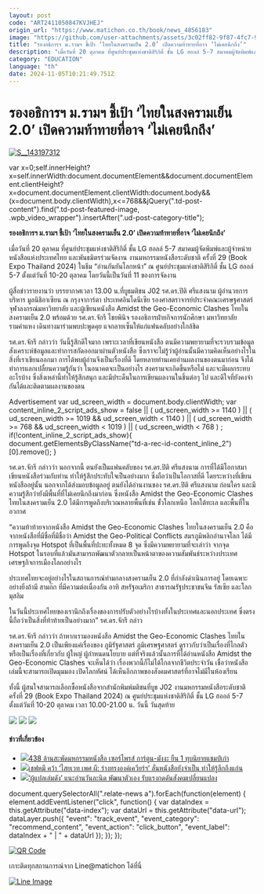```yaml
---
layout: post
code: "ART2411050847KVJHEJ"
origin_url: "https://www.matichon.co.th/book/news_4856183"
image: "https://github.com/user-attachments/assets/3c02ff82-9f87-4fc7-9ba6-2548e465c07f"
title: "รองอธิการฯ ม.รามฯ ชี้เป้า ‘ไทยในสงครามเย็น 2.0’ เปิดความท้าทายที่อาจ ‘ไม่เคยนึกถึง’"
description: "เมื่อวันที่ 20 ตุลาคม ที่ศูนย์ประชุมแห่งชาติสิริกิติ์ ชั้น LG ฮอลล์ 5-7 สมาคมผู้จัดพิมพ์และผู้จำหน่ายหนังสือแห่งประเทศไทย และพันธมิตรร่วมจัดงาน"
category: "EDUCATION"
language: "th"
date: 2024-11-05T10:21:49.751Z
---
```


# รองอธิการฯ ม.รามฯ ชี้เป้า ‘ไทยในสงครามเย็น 2.0’ เปิดความท้าทายที่อาจ ‘ไม่เคยนึกถึง’

[![](https://www.matichon.co.th/wp-content/uploads/2024/10/S__143197312.jpg "S__143197312")](https://www.matichon.co.th/wp-content/uploads/2024/10/S__143197312.jpg)

var x=0;self.innerHeight?x=self.innerWidth:document.documentElement&&document.documentElement.clientHeight?x=document.documentElement.clientWidth:document.body&&(x=document.body.clientWidth),x<=768&&jQuery(".td-post-content").find(".td-post-featured-image, .wpb\_video\_wrapper").insertAfter(".ud-post-category-title");

**รองอธิการฯ ม.รามฯ ชี้เป้า ‘ไทยในสงครามเย็น 2.0’ เปิดความท้าทายที่อาจ ‘ไม่เคยนึกถึง’**

เมื่อวันที่ 20 ตุลาคม ที่ศูนย์ประชุมแห่งชาติสิริกิติ์ ชั้น LG ฮอลล์ 5-7 สมาคมผู้จัดพิมพ์และผู้จำหน่ายหนังสือแห่งประเทศไทย และพันธมิตรร่วมจัดงาน งานมหกรรมหนังสือระดับชาติ ครั้งที่ 29 (Book Expo Thailand 2024) ในธีม “อ่านกันยันโลกหน้า” ณ ศูนย์ประชุมแห่งชาติสิริกิติ์ ชั้น LG ฮออล์ 5-7 ตั้งแต่วันที่ 10-20 ตุลาคม โดยวันนี้เป็นวันที่ 11 ของการจัดงาน

ผู้สื่อข่าวรายงานว่า บรรยากาศเวลา 13.00 น.ที่บูธมติชน J02 รศ.ดร.ปิติ ศรีแสงนาม ผู้อำนวยการบริหาร มูลนิธิอาเซียน ณ กรุงจาการ์ตา ประเทศอินโดนีเซีย รองศาสตราจารย์ประจำคณะเศรษฐศาสตร์ จุฬาลงกรณ์มหาวิทยาลัย และผู้เขียนหนังสือ Amidst the Geo-Economic Clashes ไทยในสงครามเย็น 2.0 พร้อมด้วย รศ.ดร.จักรี ไชยพินิจ รองอธิการฝ่ายกิจการนักศึกษา มหาวิทยาลัยรามคำแหง เดินทางมาร่วมพบปะพูดคุย แจกลายเซ็นให้แก่แฟนคลับอย่างใกล้ชิด

รศ.ดร.จักรี กล่าวว่า วันนี้รู้สึกดีใจมาก เพราะเวลาที่เขียนหนังสือ ตนมีความพยายามที่จะรวบรวมข้อมูล สังเคราะห์ข้อมูลและทำการสกัดออกมาผ่านตัวหนังสือ ซึ่งเราจะไม่รู้ว่าผู้อ่านนั้นมีความคิดเห็นอย่างไรในสิ่งที่เราเขียนออกมา การได้พบผู้อ่านจึงเป็นเรื่องที่ดี โดยหลายท่านเคยอ่านผลงานของตนมาก่อน จึงได้ทำการแลกเปลื่ยนความรู้กันว่า ในอนาคตจะเป็นอย่างไร สงครามจะเกิดขึ้นหรือไม่ และจะมีผลกระทบอะไรบ้าง ซึ่งสิ่งเหล่านี้ทำให้รู้สึกสนุก และมีประด็นในการเขียนผลงานในชิ้นต่อๆ ไป และดีใจที่ยังคงจำกันได้และติดตามผลงานของตน

Advertisement var ud\_screen\_width = document.body.clientWidth; var content\_inline\_2\_script\_ads\_show = false || ( ud\_screen\_width >= 1140 ) || ( ud\_screen\_width >= 1019 && ud\_screen\_width < 1140 ) || ( ud\_screen\_width >= 768 && ud\_screen\_width < 1019 ) || ( ud\_screen\_width < 768 ) ; if(!content\_inline\_2\_script\_ads\_show){ document.getElementsByClassName("td-a-rec-id-content\_inline\_2")\[0\].remove(); }

รศ.ดร.จักรี กล่าวว่า นอกจากนี้ ตนยังเป็นแฟนคลับของ รศ.ดร.ปิติ ศรีแสงนาม การที่ได้มีโอกาสมาเขียนหนังสือร่วมกับท่าน ทำให้รู้สึกประทับใจเป็นอย่างมาก ซึ่งถือว่าเป็นโอกาสที่ดี โดยระหว่างที่เขียนหนังสืออยู่นั้น นอกจากได้ส่งมอบข้อมูลอยู่ ตนยังได้อ่านงานของ รศ.ดร.ปิติ ศรีแสงนาม ก่อนใคร และมีความรู้สึกว่ายังมีพื้นที่ที่ไม่เคยนึกถึงมาก่อน ซึ่งหนังสือ Amidst the Geo-Economic Clashes ไทยในสงครามเย็น 2.0 ได้มีการพูดถึงบริเวณหลายพื้นที่เช่น ขั้วโลกเหนือ โลกใต้ทะเล และพื้นที่ในอวกาศ

“ความท้าท้ายจากหนังสือ Amidst the Geo-Economic Clashes ไทยในสงครามเย็น 2.0 คือ จากหนังสือที่มีชื่อที่มีชื่อว่า Amidst the Geo-Political Conflicts สมรภูมิพลิกอำนาจโลก ได้มีการพูดถึงจุด Hotspot ที่เป็นพื้นที่ปะทะทั้งหมด 8 จุด ซึ่งมีความพยายามที่จะเล่าว่า จากจุด Hotspot ในรอบที่แล้วมันสามารถพัฒนาตัวกลายเป็นหน้าตาของความสัมพันธ์ระหว่างประเทศ เศรษฐกิจการเมืองโลกอย่างไร

ประเทศไทยจะอยู่อย่างไรในสถานการณ์ท่ามกลางสงครามเย็น 2.0 ที่กำลังดำเนินการอยู่ โดยเฉพาะอย่างยิ่งถ้ามี สามก๊ก ที่มีความต่อเนื่องกัน อาทิ สหรัฐอเมริกา สาธารณรัฐประชาชนจีน รัสเซีย และโลกมุสลิม

ในวันนี้ประเทศไทยของเรานึกถึงเรื่องของการปรับตัวอย่างไรบ้างทั้งในประเทศและนอกประเทศ ซึ่งตรงนี้ถือว่าเป็นสิ่งที่ท้าท้ายเป็นอย่างมาก” รศ.ดร.จักรี กล่าว

รศ.ดร.จักรี กล่าวว่า ถ้าหากเรามองหนังสือ Amidst the Geo-Economic Clashes ไทยในสงครามเย็น 2.0 เป็นเพียงแค่เรื่องของ ภูมิรัฐศาสตร์ ภูมิเศรษฐศาสตร์ ดูราวกับว่าเป็นเรื่องที่ไกลตัว หรือเป็นเรื่องที่เกี่ยวกับ ผู้ใหญ่ ผู้กำหนดนโยบาย แต่ที่จริงแล้วนั้นการที่ได้อ่านหนังสือ Amidst the Geo-Economic Clashes จะเห็นได้ว่า เรื่องพวกนี้ก็ไม่ได้ไกลจากชีวิตประจำวัน เชื่อว่าหนังสือเล่มนี้จะสามารถเปิดมุมมอง เปิดโลกทัศน์ ได้เห็นอีกภาพของสังคมศาสตร์ที่อาจไม่มีในห้องเรียน

ทั้งนี้ ผู้สนใจสามารถเลือกซื้อหนังสือจากสำนักพิมพ์มติชนที่บูธ J02 งานมหกรรมหนังสือระดับชาติ ครั้งที่ 29 (Book Expo Thailand 2024) ณ ศูนย์ประชุมแห่งชาติสิริกิติ์ ชั้น LG ฮออล์ 5-7 ตั้งแต่วันที่ 10-20 ตุลาคม เวลา 10.00-21.00 น. วันนี้ วันสุดท้าย

![](https://www.matichon.co.th/wp-content/uploads/2024/10/S__3784742_0-scaled.jpg) ![](https://www.matichon.co.th/wp-content/uploads/2024/10/S__3784747_0-scaled.jpg) ![](https://www.matichon.co.th/wp-content/uploads/2024/10/S__3784751_0-scaled.jpg)

#### ข่าวที่เกี่ยวข้อง

*   [![](https://www.matichon.co.th/wp-content/uploads/2024/10/S__3776527_02.jpg)438 ล้านสะพัดมหกรรมหนังสือ เซอร์ไพรส์ การ์ตูน-มังงะ ยืน 1 ทุบนิยายแชมป์เก่า](https://www.matichon.co.th/book/book-news/news_4855951)
*   [![](https://www.matichon.co.th/wp-content/uploads/2024/10/45465.jpg)เชฟหมี คว้า ‘ไสยเวท เพศ ผี: ร่างทรงองค์เควียร์ฯ’ ลั่นหนังสือยังจำเป็น ทำให้รู้ลึกถึงแก่น](https://www.matichon.co.th/book-slide/news_4855094)
*   [![](https://www.matichon.co.th/wp-content/uploads/2024/10/525.jpg)‘ผู้แปลเล่มดัง’ แนะอ่านวันละนิด พัฒนาตัวเอง รับแรงกดดันสังคมเปลี่ยนแปลง](https://www.matichon.co.th/book-slide/news_4854973)

document.querySelectorAll(".relate-news a").forEach(function(element) { element.addEventListener("click", function() { var dataIndex = this.getAttribute("data-index"); var dataUrl = this.getAttribute("data-url"); dataLayer.push({ "event": "track\_event", "event\_category": "recommend\_content", "event\_action": "click\_button", "event\_label": dataIndex + " | " + dataUrl }); }); });

[![QR Code](https://www.matichon.co.th/wp-content/uploads/2023/07/wob1371z.jpg)](https://lin.ee/ht0nDxX)

เกาะติดทุกสถานการณ์จาก Line@matichon ได้ที่นี่

[![Line Image](https://www.matichon.co.th/wp-content/uploads/2023/07/th.png)](https://lin.ee/ht0nDxX)